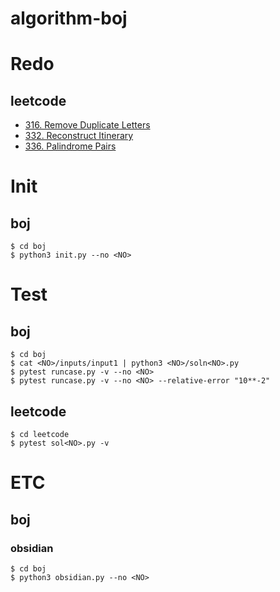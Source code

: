 # algorithm-boj

# Redo

## leetcode

- [316. Remove Duplicate Letters](https://leetcode.com/problems/remove-duplicate-letters)
- [332. Reconstruct Itinerary](https://leetcode.com/problems/reconstruct-itinerary/description/)
- [336. Palindrome Pairs](https://leetcode.com/problems/palindrome-pairs/description/)

# Init

## boj

```shell
$ cd boj
$ python3 init.py --no <NO>
```

# Test

## boj

```shell
$ cd boj
$ cat <NO>/inputs/input1 | python3 <NO>/soln<NO>.py
$ pytest runcase.py -v --no <NO>
$ pytest runcase.py -v --no <NO> --relative-error "10**-2"
```

## leetcode

```shell
$ cd leetcode
$ pytest sol<NO>.py -v
```

# ETC

## boj

### obsidian

```shell
$ cd boj
$ python3 obsidian.py --no <NO>
```
